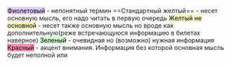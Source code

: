 <mark style="background: #D2B3FFA6;">Фиолетовый</mark> - непонятный термин
==Стандартный желтый== - несет основную мысль, его надо читать в первую очередь
<mark style="background: #FFF3A3A6;">Желтый не основной</mark> - несет также основную мысль но вроде как дополнительную(реже встречающуюся информацию в билетах наверное)
<mark style="background: #BBFABBA6;">Зеленый</mark> - очевидная но (возможно) нужная информация
<mark style="background: #FF5582A6;">Красный</mark> - акцент внимания. Информация без которой основная мысль будет неполной или 